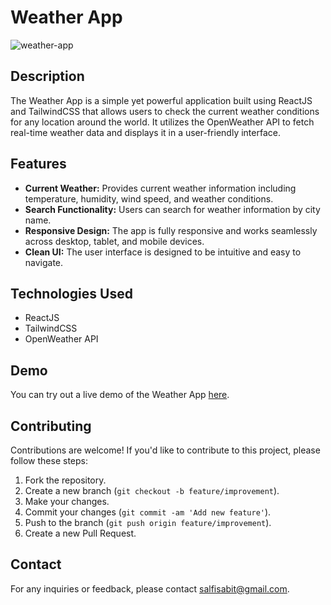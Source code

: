 # Weather App
![weather-app](https://github.com/Salf1-Sabit/Weather-App/assets/70028517/6f7e896f-536d-4fba-a42b-c82123e238d7)

## Description

The Weather App is a simple yet powerful application built using ReactJS and TailwindCSS that allows users to check the current weather conditions for any location around the world. It utilizes the OpenWeather API to fetch real-time weather data and displays it in a user-friendly interface.

## Features

- **Current Weather:** Provides current weather information including temperature, humidity, wind speed, and weather conditions.
- **Search Functionality:** Users can search for weather information by city name.
- **Responsive Design:** The app is fully responsive and works seamlessly across desktop, tablet, and mobile devices.
- **Clean UI:** The user interface is designed to be intuitive and easy to navigate.

## Technologies Used

- ReactJS
- TailwindCSS
- OpenWeather API

## Demo

You can try out a live demo of the Weather App [here](https://weather-app-salfisabit.netlify.app/).


## Contributing

Contributions are welcome! If you'd like to contribute to this project, please follow these steps:

1. Fork the repository.
2. Create a new branch (`git checkout -b feature/improvement`).
3. Make your changes.
4. Commit your changes (`git commit -am 'Add new feature'`).
5. Push to the branch (`git push origin feature/improvement`).
6. Create a new Pull Request.

## Contact

For any inquiries or feedback, please contact [salfisabit@gmail.com](mailto:salfisabit@gmail.com).

